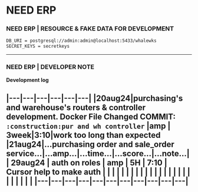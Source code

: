 # NEED ERP

### NEED ERP | RESOURCE & FAKE DATA FOR DEVELOPMENT
```bash
DB_URI = postgresql://admin:admin@localhost:5433/whalewks
SECRET_KEYS = secretkeys
```
---

### NEED ERP | DEVELOPER NOTE
**Development log**


|---|---|---|---|---|---|
|20aug24|purchasing's and warehouse's routers & controller development. Docker File Changed COMMIT: `:construction:pur and wh controller` |amp | 3week|3:10|work too long than expected
|21aug24|...purchasing order and sale_order service...|...amp...|...time...|...score...|...note...|
| 29aug24 | auth on roles | amp | 5H | 7:10 | Cursor help to make auth |
| | | | | | | | | | | |
| | | | | | | | | | | |
|---|---|---|---|---|---|---|---|---|---|---|
---
